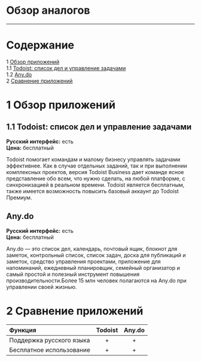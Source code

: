 # Обзор аналогов
---

# Содержание 
1 [Обзор приложений](#application_overview)  
1.1 [Todoist: список дел и управление задачами](#todoist)  
1.2 [Any.do](#anydo)  
2 [Сравнение приложений](#comparison_of_applications)

<a name="application_overview"/>

# 1 Обзор приложений

<a name="todoist"/>

## 1.1 Todoist: список дел и управление задачами
**Русский интерфейс:** есть  
**Цена:** бесплатный

Todoist помогает командам и малому бизнесу управлять задачами эффективнее. Как в случае отдельных заданий, так и при выполнении комплексных проектов, версия Todoist Business дает команде ясное представление обо всем, что нужно сделать, на любой платформе, с синхронизацией в реальном времени.
Todoist является бесплатным, также имеется возможность повысить базовый аккаунт до Todoist Премиум.


<a name="anydo"/>

## Any.do
**Русский интерфейс:** есть  
**Цена:** бесплатный

Any.do — это список дел, календарь, почтовый ящик, блокнот для заметок, контрольный список, список задач, доска для публикаций и заметок, средство управления проектами, приложение для напоминаний, ежедневный планировщик, семейный организатор и самый простой и полезный инструмент повышения производительности.Более 15 млн человек полагаются на Any.do при управлении своей жизнью.

<a name="comparison_of_applications"/>

# 2 Сравнение приложений

| Функция |  Todoist | Any.do |
|:---|:---:|:---:|
| Поддержка русского языка | + | + |
| Бесплатное использование | + | + |
